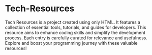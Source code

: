 # Tech-Resources
 Tech Resources is a project created using only HTML. It features a collection of essential tools, tutorials, and guides for developers. This resource aims to enhance coding skills and simplify the development process. Each entry is carefully curated for relevance and usefulness. Explore and boost your programming journey with these valuable resources!
